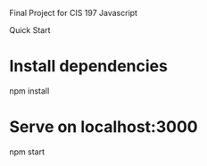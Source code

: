 Final Project for CIS 197 Javascript

Quick Start
# Install dependencies
npm install

# Serve on localhost:3000
npm start
